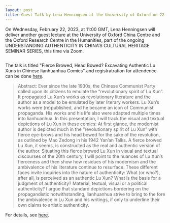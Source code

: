 ```yaml
---
layout: post
title: Guest Talk by Lena Henningsen at the University of Oxford on 22.02.23
---
```


On Wednesday, February 22, 2023, at 11:00 GMT, Lena Henningsen will deliver another guest lecture at the University of Oxford China Centre and the Oxford Research Centre in the Humanities, part of the ongoing UNDERSTANDING AUTHENTICITY IN CHINA’S CULTURAL HERITAGE SEMINAR SERIES, this time via Zoom. 

<span class="image right"><img src="{% link assets/images/LenaOxford2.png %}" alt="" /></span>

The talk is titled "Fierce Browed, Head Bowed? Excavating Authentic Lu Xuns in Chinese lianhuanhua Comics" and registratration for attendence can be done [here](https://docs.google.com/forms/d/e/1FAIpQLSfmN2A0AjZkHT3EK-R7BdMA1Ydzh_5ru4isdNKz5ooIBe0rAg/viewform).

>Abstract:
>Ever since the late 1930s, the Chinese Communist Party called upon its citizens to emulate the “revolutionary spirit of Lu Xun”. It propagated Lu Xun’s works as revolutionary literature and the author as a model to be emulated by later literary workers. Lu Xun’s works were (re)published, and he became an icon of Communist propaganda. His works and his life also were adapted multiple times into lianhuanhua. In this presentation, I will track the visual and textual depictions of Lu Xun in these comics: At first glance, the modernist author is depicted much in the “revolutionary spirit of Lu Xun” with fierce eye-brows and his head bowed for the sake of the revolution, as outlined by Mao Zedong in his 1942 Yan’an Talks. A fierce browed Lu Xun, it seems, is constructed as the real and authentic version of the author. Situating this fierce browed Lu Xun in visual and textual discourses of the 20th century, I will point to the nuances of Lu Xun’s fierceness and then show how residues of his modernism and the ambivalence of his literature continue to resurface. These different faces invite inquiries into the nature of authenticity: What (or who?), after all, is perceived as an authentic Lu Xun? What is the basis for a judgment of authenticity? Material, textual, visual or a political authenticity? I argue that standard depictions bordering on the propagandistic notwithstanding, lianhuanhua strive to bring to the fore the ambivalence in Lu Xun and his writings, if only to underline their own claims to artistic authenticity.

For details, see [here](https://authenticitychina.web.ox.ac.uk/event/fierce-browed-head-bowed-excavating-authentic-lu-xuns-chinese-lianhuanhua-comics).
